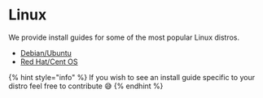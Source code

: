 # Linux

We provide install guides for some of the most popular Linux distros.

* [Debian/Ubuntu](debian-ubuntu.md)
* [Red Hat/Cent OS](red-hat-cent-os.md)

{% hint style="info" %}
If you wish to see an install guide specific to your distro feel free to contribute 😅 
{% endhint %}


